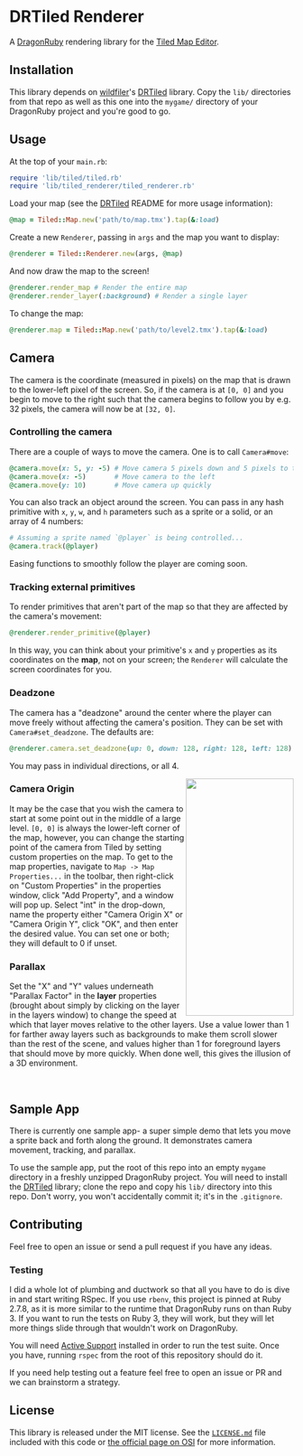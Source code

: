 # DRTiled Renderer

A [DragonRuby](https://dragonruby.org/toolkit/game) rendering library for the
[Tiled Map Editor](https://www.mapeditor.org/).

## Installation

This library depends on [wildfiler](https://github.com/wildfiler)'s
[DRTiled](https://github.com/wildfiler/drtiled) library. Copy the `lib/`
directories from that repo as well as this one into the `mygame/` directory of
your DragonRuby project and you're good to go.

## Usage

At the top of your `main.rb`:

```rb
require 'lib/tiled/tiled.rb'
require 'lib/tiled_renderer/tiled_renderer.rb'
```

Load your map (see the [DRTiled](https://github.com/wildfiler/drtiled) README
for more usage information):

```rb
@map = Tiled::Map.new('path/to/map.tmx').tap(&:load)
```

Create a new `Renderer`, passing in `args` and the map you want to display:

```rb
@renderer = Tiled::Renderer.new(args, @map)
```

And now draw the map to the screen!

```rb
@renderer.render_map # Render the entire map
@renderer.render_layer(:background) # Render a single layer
```

To change the map:

```rb
@renderer.map = Tiled::Map.new('path/to/level2.tmx').tap(&:load)
```

## Camera

The camera is the coordinate (measured in pixels) on the map that is drawn to
the lower-left pixel of the screen. So, if the camera is at `[0, 0]` and you
begin to move to the right such that the camera begins to follow you by e.g. 32
pixels, the camera will now be at `[32, 0]`.

### Controlling the camera

There are a couple of ways to move the camera. One is to call `Camera#move`:

```rb
@camera.move(x: 5, y: -5) # Move camera 5 pixels down and 5 pixels to the right
@camera.move(x: -5)       # Move camera to the left
@camera.move(y: 10)       # Move camera up quickly
```

You can also track an object around the screen. You can pass in any hash
primitive with `x`, `y`, `w`, and `h` parameters such as a sprite or a solid,
or an array of 4 numbers:

```rb
# Assuming a sprite named `@player` is being controlled...
@camera.track(@player)
```

Easing functions to smoothly follow the player are coming soon.

### Tracking external primitives

To render primitives that aren't part of the map so that they are affected by
the camera's movement:

```rb
@renderer.render_primitive(@player)
```

In this way, you can think about your primitive's `x` and `y` properties
as its coordinates on the **map**, not on your screen; the `Renderer` will
calculate the screen coordinates for you.

### Deadzone

The camera has a "deadzone" around the center where the player can move freely
without affecting the camera's position. They can be set with
`Camera#set_deadzone`. The defaults are:

```rb
@renderer.camera.set_deadzone(up: 0, down: 128, right: 128, left: 128)
```

You may pass in individual directions, or all 4.

<img src="https://raw.githubusercontent.com/vinnydiehl/drtiled-renderer/main/doc/images/camera_origin_properties.png"
     align="right" width="191" height="420" />
     
### Camera Origin

It may be the case that you wish the camera to start at some point out in the
middle of a large level. `[0, 0]` is always the lower-left corner of the map,
however, you can change the starting point of the camera from Tiled by setting
custom properties on the map. To get to the map properties, navigate to `Map ->
Map Properties...` in the toolbar, then right-click on "Custom Properties" in
the properties window, click "Add Property", and a window will pop up. Select
"int" in the drop-down, name the property either "Camera Origin X" or "Camera
Origin Y", click "OK", and then enter the desired value. You can set one or
both; they will default to 0 if unset.

### Parallax

Set the "X" and "Y" values underneath "Parallax Factor" in the **layer** properties
(brought about simply by clicking on the layer in the layers window) to change
the speed at which that layer moves relative to the other layers. Use a
value lower than 1 for farther away layers such as backgrounds to make them
scroll slower than the rest of the scene, and values higher than 1 for
foreground layers that should move by more quickly. When done well, this gives
the illusion of a 3D environment.

<br clear="right /">

## Sample App

There is currently one sample app- a super simple demo that lets you move a
sprite back and forth along the ground. It demonstrates camera movement,
tracking, and parallax.

To use the sample app, put the root of this repo into an empty `mygame`
directory in a freshly unzipped DragonRuby project. You will need to install
the [DRTiled](https://github.com/wildfiler/drtiled) library; clone the repo and
copy his `lib/` directory into this repo. Don't worry, you won't accidentally
commit it; it's in the `.gitignore`.

## Contributing

Feel free to open an issue or send a pull request if you have any ideas.

### Testing

I did a whole lot of plumbing and ductwork so that all you have to do is dive
in and start writing RSpec. If you use `rbenv`, this project is pinned at
Ruby 2.7.8, as it is more similar to the runtime that DragonRuby runs on than
Ruby 3. If you want to run the tests on Ruby 3, they will work, but they will
let more things slide through that wouldn't work on DragonRuby.

You will need [Active
Support](https://github.com/rails/rails/tree/main/activesupport) installed in
order to run the test suite. Once you have, running `rspec` from the root of
this repository should do it.

If you need help testing out a feature feel free to open an issue or PR and we
can brainstorm a strategy.

## License

This library is released under the MIT license. See the
[`LICENSE.md`](https://github.com/vinnydiehl/drtiled-renderer/blob/main/LICENSE.md)
file included with this code or
[the official page on OSI](http://opensource.org/licenses/MIT) for more information.
